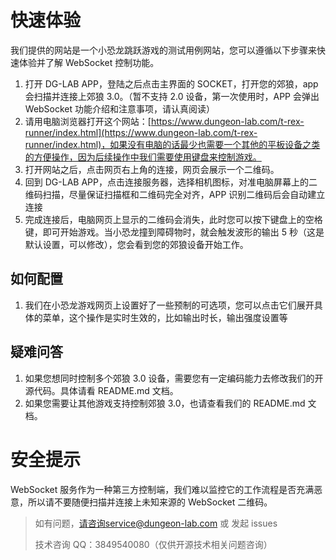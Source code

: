 # 快速体验

我们提供的网站是一个小恐龙跳跃游戏的测试用例网站，您可以遵循以下步骤来快速体验并了解 WebSocket 控制功能。

1. 打开 DG-LAB APP，登陆之后点击主界面的 SOCKET，打开您的郊狼，app 会扫描并连接上郊狼 3.0。（暂不支持 2.0 设备，第一次使用时，APP 会弹出 WebSocket 功能介绍和注意事项，请认真阅读）
2. 请用电脑浏览器打开这个网站：[https://www.dungeon-lab.com/t-rex-runner/index.html](https://www.dungeon-lab.com/t-rex-runner/index.html)，如果没有电脑的话最少也需要一个其他的平板设备之类的方便操作，因为后续操作中我们需要使用键盘来控制游戏。
3. 打开网站之后，点击网页右上角的连接，网页会展示一个二维码。
4. 回到 DG-LAB APP，点击连接服务器，选择相机图标，对准电脑屏幕上的二维码扫描，尽量保证扫描框和二维码完全对齐，APP 识别二维码后会自动建立连接
5. 完成连接后，电脑网页上显示的二维码会消失，此时您可以按下键盘上的空格键，即可开始游戏。当小恐龙撞到障碍物时，就会触发波形的输出 5 秒（这是默认设置，可以修改），您会看到您的郊狼设备开始工作。

## 如何配置

1. 我们在小恐龙游戏网页上设置好了一些预制的可选项，您可以点击它们展开具体的菜单，这个操作是实时生效的，比如输出时长，输出强度设置等

## 疑难问答

1. 如果您想同时控制多个郊狼 3.0 设备，需要您有一定编码能力去修改我们的开源代码。具体请看 README.md 文档。
2. 如果您需要让其他游戏支持控制郊狼 3.0，也请查看我们的 README.md 文档。

# 安全提示

WebSocket 服务作为一种第三方控制端，我们难以监控它的工作流程是否充满恶意，所以请不要随便扫描并连接上未知来源的 WebSocket 二维码。

> 如有问题，请咨询service@dungeon-lab.com 或 发起 issues
>
> 技术咨询 QQ：3849540080（仅供开源技术相关问题咨询）
